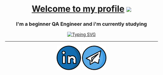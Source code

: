   <div id="About me" align="center"> 
    <h1 align="center"><a href="#" target="_blank">Welcome to my profile</a> 
    <img src="https://github.com/blackcater/blackcater/raw/main/images/Hi.gif" height="32"/></h1>
    <h3 align="center">I'm a beginner QA Engineer and i'm currently studying</h3> 
    <a href="#"><img src="https://readme-typing-svg.herokuapp.com?font=Fira+Code&size=15&pause=2000&color=1D97F7&width=435&lines=at+a+software+testing+course+by+Vadim+Ksendzov" alt="Typing SVG"/></a>
  </div>
<hr>
<!-- <div id="skills">
<h3 align="center">Skills:<h3>

</div>
<hr> -->
  <div id="contacts" align="center">
    <a href="#" rel="nofollow"> <!--https://www.linkedin.com/in/dmitry-romanushkov-567912203/-->
    <img src="https://raw.githubusercontent.com/rdndev/rdndev/main/icons/linkedin-svgrepo-com.svg" alt="LinkedIn Badge" style="width: 80px; max-width: 100%;" data-canonical-   src="https://yt3.googleusercontent.com/9XmuxL_LL7CxAOOlbBgTnJIo2uHpoLKHhWzlPt7O49ULQmvBSJlxk1RpX3pJ8jkRBkD6p9BIRg=s176-c-k-c0x00ffffff-no-rj"></a> 
    <a href="https://t.me/lvbnhbq_h" rel="nofollow"><img src="https://raw.githubusercontent.com/rdndev/rdndev/main/icons/telegram-svgrepo-com.svg" alt="Telegram" style="width: 80px; max-width: 100%;" data-canonical-src="https://img.icons8.com/3d-fluency/256/telegram.png"></a>
  </div>
